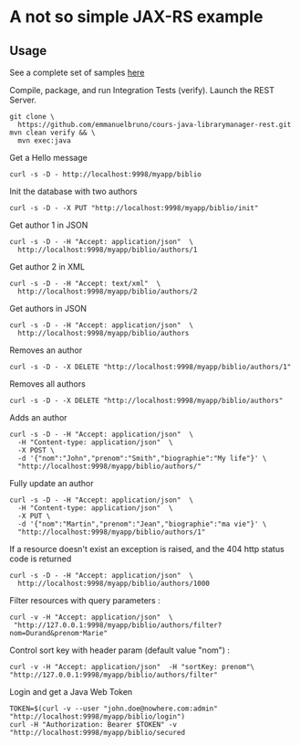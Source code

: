 # A not so simple JAX-RS example

## Usage

See a complete set of samples [here](queries/sample-requests.rest)

Compile, package, and run Integration Tests (verify). Launch the REST Server.
```shell
git clone \
  https://github.com/emmanuelbruno/cours-java-librarymanager-rest.git
mvn clean verify && \
  mvn exec:java
```

Get a Hello message
```shell
curl -s -D - http://localhost:9998/myapp/biblio
```

Init the database with two authors
```shell
curl -s -D - -X PUT "http://localhost:9998/myapp/biblio/init"
```

Get author 1 in JSON
```shell
curl -s -D - -H "Accept: application/json"  \
  http://localhost:9998/myapp/biblio/authors/1
```

Get author 2 in XML
```shell
curl -s -D - -H "Accept: text/xml"  \
  http://localhost:9998/myapp/biblio/authors/2
```

Get authors in JSON
```shell
curl -s -D - -H "Accept: application/json"  \
  http://localhost:9998/myapp/biblio/authors
```

Removes an author
```shell
curl -s -D - -X DELETE "http://localhost:9998/myapp/biblio/authors/1"
```

Removes all authors
```shell
curl -s -D - -X DELETE "http://localhost:9998/myapp/biblio/authors"
```

Adds an author
```shell
curl -s -D - -H "Accept: application/json"  \
  -H "Content-type: application/json"  \
  -X POST \
  -d '{"nom":"John","prenom":"Smith","biographie":"My life"}' \
  "http://localhost:9998/myapp/biblio/authors/"
```

Fully update an author
```shell
curl -s -D - -H "Accept: application/json"  \
  -H "Content-type: application/json"  \
  -X PUT \
  -d '{"nom":"Martin","prenom":"Jean","biographie":"ma vie"}' \
  "http://localhost:9998/myapp/biblio/authors/1"
```

If a resource doesn't exist an exception is raised, and the 404 http status code is returned
```shell
curl -s -D - -H "Accept: application/json"  \
  http://localhost:9998/myapp/biblio/authors/1000
```

Filter resources with query parameters :
```shell
curl -v -H "Accept: application/json"  \
 "http://127.0.0.1:9998/myapp/biblio/authors/filter?nom=Durand&prenom⁼Marie"
```

Control sort key with header param (default value "nom") :
```shell
curl -v -H "Accept: application/json"  -H "sortKey: prenom"\
"http://127.0.0.1:9998/myapp/biblio/authors/filter"
```
Login and get a Java Web Token
```shell
TOKEN=$(curl -v --user "john.doe@nowhere.com:admin" "http://localhost:9998/myapp/biblio/login")
curl -H "Authorization: Bearer $TOKEN" -v "http://localhost:9998/myapp/biblio/secured
```